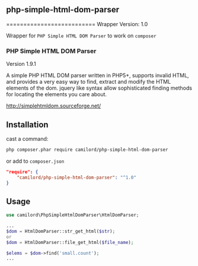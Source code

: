 ## php-simple-html-dom-parser
==========================
Wrapper Version: 1.0

Wrapper for `PHP Simple HTML DOM Parser` to work on `composer`

### PHP Simple HTML DOM Parser
Version 1.9.1

A simple PHP HTML DOM parser written in PHP5+, supports invalid HTML, and provides a very easy way to find, extract and modify the HTML elements of the dom. jquery like syntax allow sophisticated finding methods for locating the elements you care about.

http://simplehtmldom.sourceforge.net/


Installation
------------

cast a command:
```bash
php composer.phar require camilord/php-simple-html-dom-parser
```

or add to `composer.json`
```json
"require": {
    "camilord/php-simple-html-dom-parser": "^1.0"
}
```
 
 
Usage
-----

```php
use camilord\PhpSimpleHtmlDomParser\HtmlDomParser;

...
$dom = HtmlDomParser::str_get_html($str);
or 
$dom = HtmlDomParser::file_get_html($file_name);

$elems = $dom->find('small.count');
...

```
